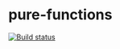 # pure-functions
[![Build status](https://ci.appveyor.com/api/projects/status/rn7j0y0cdd5ey9mt/branch/master?svg=true)](https://ci.appveyor.com/project/tomcxa/pure-functions/branch/master)
